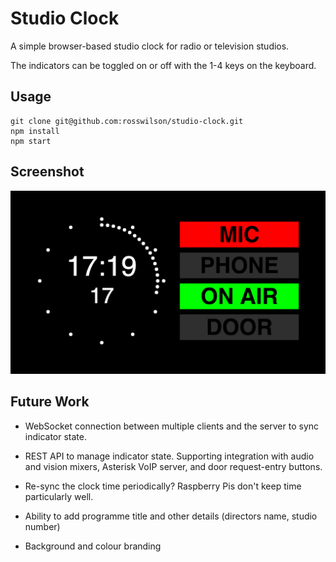 # Studio Clock

A simple browser-based studio clock for radio or television studios.

The indicators can be toggled on or off with the 1-4 keys on the keyboard.

## Usage

```
git clone git@github.com:rosswilson/studio-clock.git
npm install
npm start
```

## Screenshot

![Screenshot](screenshot.png)

## Future Work

* WebSocket connection between multiple clients and the server to sync indicator state.

* REST API to manage indicator state. Supporting integration with audio and vision mixers, Asterisk VoIP server, and door request-entry buttons.

* Re-sync the clock time periodically? Raspberry Pis don't keep time particularly well.

* Ability to add programme title and other details (directors name, studio number)

* Background and colour branding
